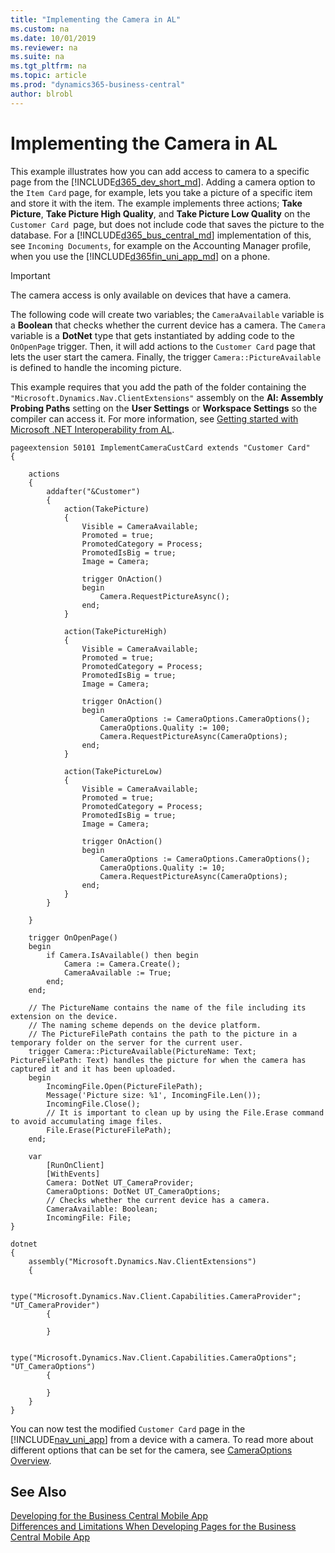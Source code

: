```yaml
---
title: "Implementing the Camera in AL"
ms.custom: na
ms.date: 10/01/2019
ms.reviewer: na
ms.suite: na
ms.tgt_pltfrm: na
ms.topic: article
ms.prod: "dynamics365-business-central"
author: blrobl
---
```

# Implementing the Camera in AL
This example illustrates how you can add access to camera to a specific page from the [!INCLUDE[d365_dev_short_md](includes/d365_dev_short_md.md)]. Adding a camera option to the `Item Card` page, for example, lets you take a picture of a specific item and store it with the item. The example implements three actions; **Take Picture**, **Take Picture High Quality**, and **Take Picture Low Quality** on the `Customer Card `page, but does not include code that saves the picture to the database. For a [!INCLUDE[d365_bus_central_md](includes/d365_bus_central_md.md)] implementation of this, see `Incoming Documents`, for example on the Accounting Manager profile, when you use the [!INCLUDE[d365fin_uni_app_md](includes/d365fin_uni_app_md.md)] on a phone.  
  
> [!IMPORTANT]  
>  The camera access is only available on devices that have a camera. 
<!-- This means that camera access is not available from the [!INCLUDE[nav_windows](includes/nav_windows_md.md)] or from a browser.   -->
  
The following code will create two variables; the `CameraAvailable` variable is a **Boolean** that checks whether the current device has a camera. The `Camera` variable is a **DotNet** type that gets instantiated by adding code to the `OnOpenPage` trigger. Then, it will add actions to the `Customer Card` page that lets the user start the camera. Finally, the trigger `Camera::PictureAvailable` is defined to handle the incoming picture.  

This example requires that you add the path of the folder containing the `"Microsoft.Dynamics.Nav.ClientExtensions"` assembly on the **Al: Assembly Probing Paths** setting on the **User Settings** or **Workspace Settings** so the compiler can access it. For more information, see [Getting started with Microsoft .NET Interoperability from AL](devenv-get-started-call-dotnet-from-al.md).

```
pageextension 50101 ImplementCameraCustCard extends "Customer Card"
{

    actions
    {
        addafter("&Customer")
        {
            action(TakePicture)
            {
                Visible = CameraAvailable;
                Promoted = true;
                PromotedCategory = Process;
                PromotedIsBig = true;
                Image = Camera;

                trigger OnAction()
                begin
                    Camera.RequestPictureAsync();
                end;
            }

            action(TakePictureHigh)
            {
                Visible = CameraAvailable;
                Promoted = true;
                PromotedCategory = Process;
                PromotedIsBig = true;
                Image = Camera;

                trigger OnAction()
                begin
                    CameraOptions := CameraOptions.CameraOptions();
                    CameraOptions.Quality := 100;
                    Camera.RequestPictureAsync(CameraOptions);
                end;
            }

            action(TakePictureLow)
            {
                Visible = CameraAvailable;
                Promoted = true;
                PromotedCategory = Process;
                PromotedIsBig = true;
                Image = Camera;

                trigger OnAction()
                begin
                    CameraOptions := CameraOptions.CameraOptions();
                    CameraOptions.Quality := 10;
                    Camera.RequestPictureAsync(CameraOptions);
                end;
            }
        }

    }

    trigger OnOpenPage()
    begin
        if Camera.IsAvailable() then begin
            Camera := Camera.Create();
            CameraAvailable := True;
        end;
    end;

    // The PictureName contains the name of the file including its extension on the device. 
    // The naming scheme depends on the device platform. 
    // The PictureFilePath contains the path to the picture in a temporary folder on the server for the current user.
    trigger Camera::PictureAvailable(PictureName: Text; PictureFilePath: Text) handles the picture for when the camera has captured it and it has been uploaded.
    begin
        IncomingFile.Open(PictureFilePath);
        Message('Picture size: %1', IncomingFile.Len());
        IncomingFile.Close();
        // It is important to clean up by using the File.Erase command to avoid accumulating image files.
        File.Erase(PictureFilePath);
    end;

    var
        [RunOnClient]
        [WithEvents]
        Camera: DotNet UT_CameraProvider;
        CameraOptions: DotNet UT_CameraOptions;
        // Checks whether the current device has a camera.
        CameraAvailable: Boolean;
        IncomingFile: File;
}

dotnet
{
    assembly("Microsoft.Dynamics.Nav.ClientExtensions")
    {

        type("Microsoft.Dynamics.Nav.Client.Capabilities.CameraProvider"; "UT_CameraProvider")
        {

        }

        type("Microsoft.Dynamics.Nav.Client.Capabilities.CameraOptions"; "UT_CameraOptions")
        {

        }
    }
}

```
  
 You can now test the modified `Customer Card` page in the [!INCLUDE[nav_uni_app](includes/nav_uni_app_md.md)] from a device with a camera. To read more about different options that can be set for the camera, see [CameraOptions Overview](devenv-CameraOptions.md).  
  
## See Also  
 [Developing for the Business Central Mobile App](devenv-Developing-for-the-business-central-Mobile-App.md)   
 [Differences and Limitations When Developing Pages for the Business Central Mobile App](devenv-Differences-and-Limitations-Developing-Pages-business-central-Mobile-App.md)